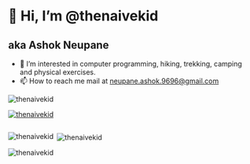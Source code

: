 # 👋 Hi, I’m @thenaivekid

## aka Ashok Neupane

- 👀 I’m interested in computer programming, hiking, trekking, camping and physical exercises.
- 📫 How to reach me mail at neupane.ashok.9696@gmail.com


<p align="left"> <img src="https://komarev.com/ghpvc/?username=thenaivekid&label=Profile%20views&color=0e75b6&style=flat" alt="thenaivekid" /> </p>

<p align="left"> <a href="https://github.com/ryo-ma/github-profile-trophy"><img src="https://github-profile-trophy.vercel.app/?username=thenaivekid" alt="thenaivekid" /></a> </p>

<p align="left"> <a href="https://twitter.com/" target="blank"><img src="https://img.shields.io/twitter/follow/?logo=twitter&style=for-the-badge" alt="" /></a> </p>

<p align="left">
</p>

<p><img align="left" src="https://github-readme-stats.vercel.app/api/top-langs?username=thenaivekid&show_icons=true&locale=en&layout=compact" alt="thenaivekid" /></p>

<p>&nbsp;<img align="center" src="https://github-readme-stats.vercel.app/api?username=thenaivekid&show_icons=true&locale=en" alt="thenaivekid" /></p>

<p><img align="center" src="https://github-readme-streak-stats.herokuapp.com/?user=thenaivekid&" alt="thenaivekid" /></p>

<!---
thenaivekid/thenaivekid is a ✨ special ✨ repository because its `README.md` (this file) appears on your GitHub profile.
You can click the Preview link to take a look at your changes.
--->
